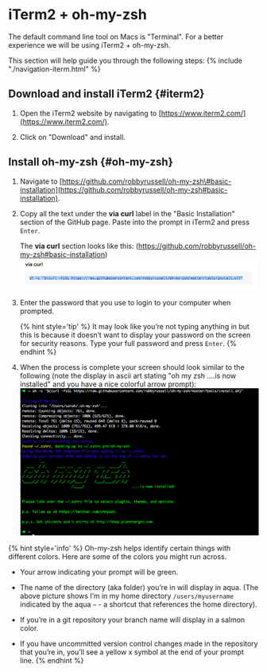 # iTerm2 + oh-my-zsh

The default command line tool on Macs is "Terminal". For a better experience we will be using iTerm2 + oh-my-zsh.

This section will help guide you through the following steps:
{% include "./navigation-iterm.html" %}


## Download and install iTerm2 {#iterm2}
1. Open the iTerm2 website by navigating to [https://www.iterm2.com/](https://www.iterm2.com/).

1. Click on "Download" and install.

## Install oh-my-zsh {#oh-my-zsh}
1. Navigate to [https://github.com/robbyrussell/oh-my-zsh\#basic-installation](https://github.com/robbyrussell/oh-my-zsh#basic-installation).

1. Copy all the text under the **via curl** label in the "Basic Installation" section of the GitHub page. Paste into the prompt in iTerm2 and press `Enter`.
   
   The **via curl** section looks like this:
   (https://github.com/robbyrussell/oh-my-zsh#basic-installation)
![](images/image07png.png)

1. Enter the password that you use to login to your computer when prompted.

      {% hint style='tip' %}
It may look like you’re not typing anything in but this is because it
doesn’t want to display your password on the screen for security reasons.
Type your full password and press `Enter`.
      {% endhint %}

1. When the process is complete your screen should look similar to the following \(note the display in ascii art stating "oh my zsh ….is now installed" and you have a nice colorful arrow prompt\):
![](images/image11png.png)


{% hint style='info' %}
Oh-my-zsh helps identify certain things with different colors. Here are some of the colors you might run across.

* Your arrow indicating your prompt will be green.

* The name of the directory \(aka folder\) you’re in will display in aqua.
\(The above picture shows I’m in my home directory `/users/myusername` indicated by the aqua `~` - a shortcut that references the home directory\).

* If you’re in a git repository your branch name will display in a salmon color.

* If you have uncommitted version control changes made in the repository that you’re in, you’ll see a yellow x symbol at the end of your prompt line.
{% endhint %}

